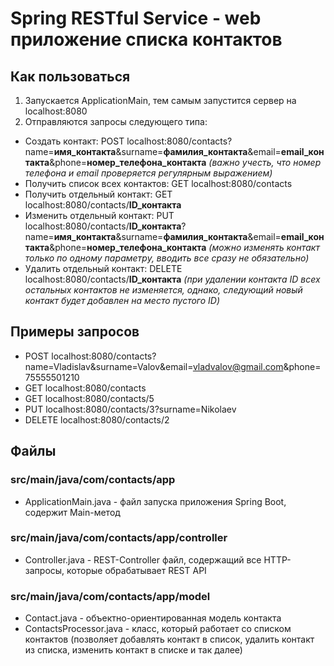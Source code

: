 # Spring RESTful Service - web приложение списка контактов

## Как пользоваться
1) Запускается ApplicationMain, тем самым запустится сервер на localhost:8080
2) Отправляются запросы следующего типа:
- Создать контакт:
POST localhost:8080/contacts?name=**имя_контакта**&surname=**фамилия_контакта**&email=**email_контакта**&phone=**номер_телефона_контакта**
*(важно учесть, что номер телефона и email проверяется регулярным выражением)*
- Получить список всех контактов:
GET localhost:8080/contacts
- Получить отдельный контакт:
GET localhost:8080/contacts/**ID_контакта**
- Изменить отдельный контакт:
PUT localhost:8080/contacts/**ID_контакта**?name=**имя_контакта**&surname=**фамилия_контакта**&email=**email_контакта**&phone=**номер_телефона_контакта**
*(можно изменять контакт только по одному параметру, вводить все сразу не обязательно)*
- Удалить отдельный контакт:
DELETE localhost:8080/contacts/**ID_контакта**
*(при удалении контакта ID всех остальных контактов не изменяется, однако, следующий новый контакт будет добавлен на место пустого ID)*

## Примеры запросов
- POST localhost:8080/contacts?name=Vladislav&surname=Valov&email=vladvalov@gmail.com&phone=75555501210
- GET localhost:8080/contacts
- GET localhost:8080/contacts/5
- PUT localhost:8080/contacts/3?surname=Nikolaev
- DELETE localhost:8080/contacts/2

## Файлы
### src/main/java/com/contacts/app
- ApplicationMain.java - файл запуска приложения Spring Boot, содержит Main-метод
### src/main/java/com/contacts/app/controller
- Controller.java - REST-Controller файл, содержащий все HTTP-запросы, которые обрабатывает REST API
### src/main/java/com/contacts/app/model
- Contact.java - объектно-ориентированная модель контакта
- ContactsProcessor.java - класс, который работает со списком контактов (позволяет добавлять контакт в список, удалить контакт из списка, изменить контакт в списке и так далее)